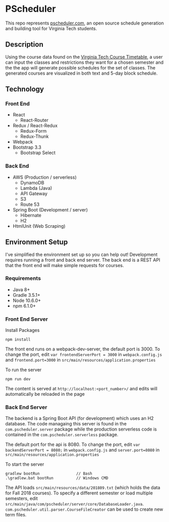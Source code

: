# PScheduler

This repo represents [pscheduler.com](http://pscheduler.com/), an open source schedule generation and building tool for Virginia Tech students.

## Description

Using the course data found on the [Virginia Tech Course Timetable](https://banweb.banner.vt.edu/ssb/prod/HZSKVTSC.P_DispRequest),
a user can input the classes and restrictions they want for a chosen semester and the the app will generate possible schedules for the set of classes.
The generated courses are visualized in both text and 5-day block schedule.

## Technology

### Front End

* React
  * React-Router
* Redux / React-Redux
  * Redux-Form
  * Redux-Thunk
* Webpack
* Bootstrap 3.3
  * Bootstrap Select

### Back End

* AWS (Production / serverless)
  * DynamoDB
  * Lambda (Java)
  * API Gateway
  * S3
  * Route 53
* Spring Boot (Development / server)
  * Hibernate
  * H2
* HtmlUnit (Web Scraping)

## Environment Setup

I've simplified the environment set up so you can help out! Development requires running a front and back end server. The back end is a REST API that the front end will make simple requests for courses.

### Requirements

* Java 8+
* Gradle 3.5.1+
* Node 10.6.0+
* npm 6.1.0+

### Front End Server

Install Packages

```
npm install
```

The front end runs on a webpack-dev-server, the default port is 3000.
To change the port, edit `var frontendServerPort = 3000` in `webpack.config.js` and `frontend.port=3000` in `src/main/resources/application.properties`

To run the server
```
npm run dev
```

The content is served at `http://localhost:<port_number>/` and edits will automatically be reloaded in the page

### Back End Server

The backend is a Spring Boot API (for development) which uses an H2 database.
The code managaing this server is found in the `com.pscheduler.server` package while the production serverless code is contained in the `com.pscheduler.serverless` package.

The default port for the api is 8080. To change the port, edit `var backendServerPort = 8080;` in `webpack.config.js` and `server.port=8080` in `src/main/resources/application.properties`

To start the server
```
gradlew bootRun                // Bash
.\gradlew.bat bootRun          // Windows CMD
```

The API loads `src/main/resources/data/201809.txt` (which holds the data for Fall 2018 courses). To specify a different semester or load multiple semesters, edit `src/main/java/com/pscheduler/server/core/DatabaseLoader.java`.
`com.pscheduler.util.parser.CourseFileCreator` can be used to create new term files.

